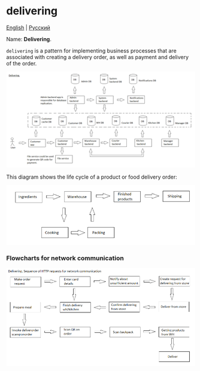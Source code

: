 # delivering

[English](delivering.md) | [Русский](delivering.ru.md)

Name: **Delivering**.

`delivering` is a pattern for implementing business processes that are associated with creating a delivery order, as well as payment and delivery of the order.

![delivering_overall](../img/processpatterns/delivering_overall.png)

This diagram shows the life cycle of a product or food delivery order:

![productlifecycle](../img/productlifecycle.png)

### Flowcharts for network communication

![overall.delivering](../img/flowcharts/overall.delivering.png)
